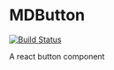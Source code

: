 # MDButton

[![Build
Status](https://travis-ci.org/Madadata/MDButton.svg?branch=master)](https://travis-ci.org/Madadata/MDButton)

A react button component

